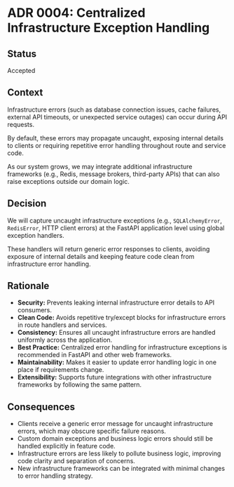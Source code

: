 # ADR 0004: Centralized Infrastructure Exception Handling

## Status

Accepted

## Context

Infrastructure errors (such as database connection issues, cache failures, external API timeouts, or unexpected service outages) can occur during API requests.

By default, these errors may propagate uncaught, exposing internal details to clients or requiring repetitive error handling throughout route and service code.

As our system grows, we may integrate additional infrastructure frameworks (e.g., Redis, message brokers, third-party APIs) that can also raise exceptions outside our domain logic.

## Decision

We will capture uncaught infrastructure exceptions (e.g., `SQLAlchemyError`, `RedisError`, HTTP client errors) at the FastAPI application level using global exception handlers.

These handlers will return generic error responses to clients, avoiding exposure of internal details and keeping feature code clean from infrastructure error handling.

## Rationale

- **Security:** Prevents leaking internal infrastructure error details to API consumers.
- **Clean Code:** Avoids repetitive try/except blocks for infrastructure errors in route handlers and services.
- **Consistency:** Ensures all uncaught infrastructure errors are handled uniformly across the application.
- **Best Practice:** Centralized error handling for infrastructure exceptions is recommended in FastAPI and other web frameworks.
- **Maintainability:** Makes it easier to update error handling logic in one place if requirements change.
- **Extensibility:** Supports future integrations with other infrastructure frameworks by following the same pattern.

## Consequences

- Clients receive a generic error message for uncaught infrastructure errors, which may obscure specific failure reasons.
- Custom domain exceptions and business logic errors should still be handled explicitly in feature code.
- Infrastructure errors are less likely to pollute business logic, improving code clarity and separation of concerns.
- New infrastructure frameworks can be integrated with minimal changes to error handling strategy.